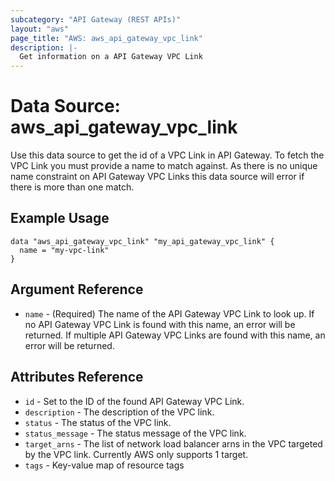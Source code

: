 ```yaml
---
subcategory: "API Gateway (REST APIs)"
layout: "aws"
page_title: "AWS: aws_api_gateway_vpc_link"
description: |-
  Get information on a API Gateway VPC Link
---
```


# Data Source: aws_api_gateway_vpc_link

Use this data source to get the id of a VPC Link in
API Gateway. To fetch the VPC Link you must provide a name to match against. 
As there is no unique name constraint on API Gateway VPC Links this data source will 
error if there is more than one match.

## Example Usage

```hcl
data "aws_api_gateway_vpc_link" "my_api_gateway_vpc_link" {
  name = "my-vpc-link"
}
```

## Argument Reference

* `name` - (Required) The name of the API Gateway VPC Link to look up. If no API Gateway VPC Link is found with this name, an error will be returned. 
 If multiple API Gateway VPC Links are found with this name, an error will be returned.

## Attributes Reference

* `id` - Set to the ID of the found API Gateway VPC Link.
* `description` - The description of the VPC link.
* `status` - The status of the VPC link.
* `status_message` - The status message of the VPC link.
* `target_arns` - The list of network load balancer arns in the VPC targeted by the VPC link. Currently AWS only supports 1 target.
* `tags` - Key-value map of resource tags
